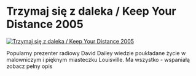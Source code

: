 Trzymaj się z daleka / Keep Your Distance 2005 
=============
[![Trzymaj się z daleka / Keep Your Distance 2005 ](http://vidos.pl/images/player.gif)](http://vidos.pl/trzymaj-sie-z-daleka-keep-your-distance-2005)

 Popularny prezenter radiowy David Dailey wiedzie poukładane życie w malowniczym i pięknym miasteczku Louisville. Ma wszystko - wspaniałą zobacz pełny opis
